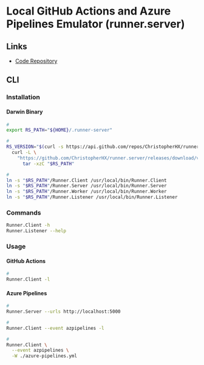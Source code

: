 # Local GitHub Actions and Azure Pipelines Emulator (runner.server)

## Links

- [Code Repository](https://github.com/ChristopherHX/runner.server)

## CLI

### Installation

#### Darwin Binary

```sh
#
export RS_PATH="${HOME}/.runner-server"

#
RS_VERSION="$(curl -s https://api.github.com/repos/ChristopherHX/runner.server/releases/latest | grep tag_name | cut -d '"' -f 4 | tr -d 'v')"; \
  curl -L \
    "https://github.com/ChristopherHX/runner.server/releases/download/v${RS_VERSION}/runner.server-osx-x64.tar.gz" | \
      tar -xzC "$RS_PATH"

#
ln -s "$RS_PATH"/Runner.Client /usr/local/bin/Runner.Client
ln -s "$RS_PATH"/Runner.Server /usr/local/bin/Runner.Server
ln -s "$RS_PATH"/Runner.Worker /usr/local/bin/Runner.Worker
ln -s "$RS_PATH"/Runner.Listener /usr/local/bin/Runner.Listener
```

### Commands

```sh
Runner.Client -h
Runner.Listener --help
```

### Usage

#### GitHub Actions

```sh
#
Runner.Client -l
```

#### Azure Pipelines

```sh
#
Runner.Server --urls http://localhost:5000

#
Runner.Client --event azpipelines -l

#
Runner.Client \
  --event azpipelines \
  -W ./azure-pipelines.yml
```
